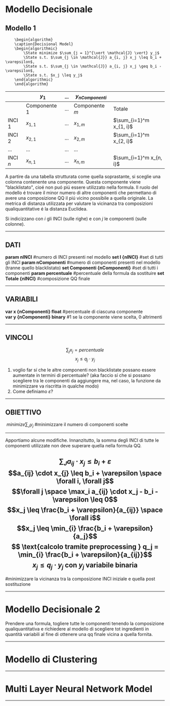 # Modello Decisionale
## Modello 1
```pseudo
	\begin{algorithm}
	\caption{Decisional Model}
	\begin{algorithmic}
		\State minimize $\sum_{j = 1}^{\vert \mathcal{J} \vert} y_j$
		\State s.t. $\sum_{j \in \mathcal{J}} a_{i, j} x_j \leq b_i + \varepsilon$,
		\State s.t. $\sum_{j \in \mathcal{J}} a_{i, j} x_j \geq b_i - \varepsilon$,
		\State s.t. $x_j \leq y_j$
	\end{algorithmic}
	\end{algorithm}
```

|          | $y_1$          | ... | $y_{nComponenti}$ |                         |
| -------- | -------------- | --- | ----------------- | ----------------------- |
|          | Componente $1$ | ... | Componente $m$    | Totale                  |
| INCI $1$ | $x_{1,1}$      | ... | $x_{1,m}$         | $\sum_{i=1}^m x_{1, i}$ |
| INCI $2$ | $x_{2,1}$      | ... | $x_{2, m}$        | $\sum_{i=1}^m x_{2, i}$ |
| ...      | ...            | ... | ...               |                         |
| INCI $n$ | $x_{n,1}$      | ... | $x_{n, m}$        | $\sum_{i=1}^m x_{n, i}$ |
A partire da una tabella strutturata come quella soprastante, si sceglie una colonna contenente una componente. Questa componente viene "blacklistato", cioé non puó piú essere utilizzato nella formula. Il ruolo del modello é trovare il minor numero di altre componenti che permettano di avere una composizione QQ il piú vicino possibile a quella originale. La metrica di distanza utilizzata per valutare la vicinanza tra composizioni qualiquantitative é la distanza Euclidea.

Si indicizzano con $i$ gli INCI (sulle righe) e con $j$ le componenti (sulle colonne).

-------
## DATI
**param nINCI** \#numero di INCI presenti nel modello
**set I {nINCI}** \#set di tutti gli INCI
**param nComponenti** \#numero di componenti presenti nel modello (tranne quello blacklistato)
**set Componenti {nComponenti}** \#set di tutti i componenti
**param percentuale** \#percentuale della formula da sostituire
**set Totale {nINCI}** \#composizione QQ finale

----------
## VARIABILI
**var x {nComponenti} float** \#percentuale di ciascuna componente  
**var y {nComponenti} binary** #1 se la componente viene scelta, 0 altrimenti

------
## VINCOLI
$$\sum_j x_j = percentuale$$
$$x_j \leq q_j\cdot y_j$$

  1) voglio far sí che le altre componenti non blacklistate possano essere aumentate in termini di percentuale? (aka faccio sí che si possano scegliere tra le componenti da aggiungere ma, nel caso, la funzione da minimizzare va riscritta in qualche modo)
  2) Come definiamo $\varepsilon$?

------

## OBIETTIVO

 $minimize \sum_J y_j$  \#minimizzare il numero di componenti scelte

-----

Apportiamo alcune modifiche. Innanzitutto, la somma degli INCI di tutte le componenti utilizzate non deve superare quella nella formula QQ.

$$\sum_J a_{ij}\cdot x_j \leq b_i + \varepsilon$$
$$a_{ij} \cdot x_{j} \leq b_i + \varepsilon \space \forall i, \forall j$$
$$\forall j \space \max_i a_{ij} \cdot x_j - b_i - \varepsilon \leq 0$$
$$x_j \leq \frac{b_i + \varepsilon}{a_{ij}} \space \forall i$$
$$x_j \leq \min_{i} \frac{b_i + \varepsilon}{a_j}$$
$$ \text{calcolo tramite preprocessing } q_j = \min_{i} \frac{b_i + \varepsilon}{a_{ij}}$$
$$x_j \leq q_j \cdot y_j \text{ con } y_j \text{ variabile binaria}$$
-----

\#minimizzare la vicinanza tra la composizione INCI iniziale e quella post sostituzione

-----

# Modello Decisionale 2

Prendere una formula, togliere tutte le componenti tenendo la composizione qualiquantitativa e richiedere al modello di scegliere tot ingredienti in quantità variabili al fine di ottenere una qq finale vicina a quella fornita.


-----

# Modello di Clustering


-----

# Multi Layer Neural Network Model


-----
